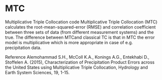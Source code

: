 # MTC
Multiplicative Triple Collocation code
Multiplicative Triple Collocation (MTC) calculates the root-mean-squared-error (RMSE) and correlation coefficient between three sets of data (from different measurement systems) and the true. The difference between MTCand classical TC is that in MTC the error model is multiplicative which is more appropriate in case of e.g. precipitation data.


Reference
Alemohammad S.H., McColl K.A., Konings A.G., Entekhabi D., Stoffelen A. (2015), Characterization of Precipitation Product Errors across the United States using Multiplicative Triple Collocation, Hydrology and Earth System Sciences, 19, 1-15. 
